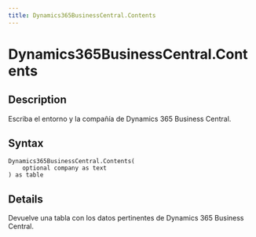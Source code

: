 ```yaml
---
title: Dynamics365BusinessCentral.Contents
---
```


# Dynamics365BusinessCentral.Contents


## Description

Escriba el entorno y la compañía de Dynamics 365 Business Central.


## Syntax

```powerquery
Dynamics365BusinessCentral.Contents(
    optional company as text
) as table
```


## Details

Devuelve una tabla con los datos pertinentes de Dynamics 365 Business Central. 


